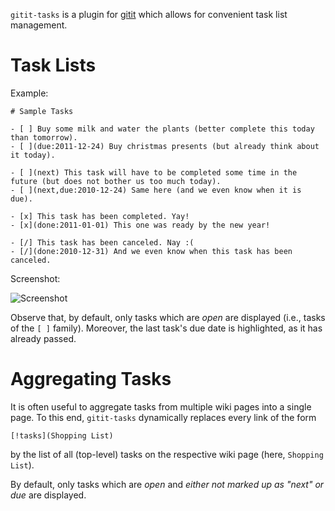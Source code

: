 `gitit-tasks` is a plugin for [gitit](http://gitit.net/) which allows for convenient task list management.

# Task Lists

Example:

    # Sample Tasks

    - [ ] Buy some milk and water the plants (better complete this today than tomorrow).
    - [ ](due:2011-12-24) Buy christmas presents (but already think about it today).

    - [ ](next) This task will have to be completed some time in the future (but does not bother us too much today).
    - [ ](next,due:2010-12-24) Same here (and we even know when it is due).

    - [x] This task has been completed. Yay!
    - [x](done:2011-01-01) This one was ready by the new year!

    - [/] This task has been canceled. Nay :(
    - [/](done:2010-12-31) And we even know when this task has been canceled.

Screenshot:

![Screenshot](https://github.com/downloads/catch22/gitit-tasks/Screenshot.png)

Observe that, by default, only tasks which are *open* are displayed (i.e., tasks of the `[ ]` family).
Moreover, the last task's due date is highlighted, as it has already passed.

# Aggregating Tasks

It is often useful to aggregate tasks from multiple wiki pages into a single page. To this end, `gitit-tasks` dynamically replaces every link of the form

    [!tasks](Shopping List)

by the list of all (top-level) tasks on the respective wiki page (here, `Shopping List`).

By default, only tasks which are *open* and *either not marked up as "next" or due* are displayed.
